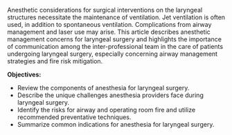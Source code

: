 Anesthetic considerations for surgical interventions on the laryngeal structures necessitate the maintenance of ventilation. Jet ventilation is often used, in addition to spontaneous ventilation. Complications from airway management and laser use may arise. This article describes anesthetic management concerns for laryngeal surgery and highlights the importance of communication among the inter-professional team in the care of patients undergoing laryngeal surgery, especially concerning airway management strategies and fire risk mitigation.

**Objectives:**
- Review the components of anesthesia for laryngeal surgery.
- Describe the unique challenges anesthesia providers face during laryngeal surgery.
- Identify the risks for airway and operating room fire and utilize recommended preventative techniques.
- Summarize common indications for anesthesia for laryngeal surgery.